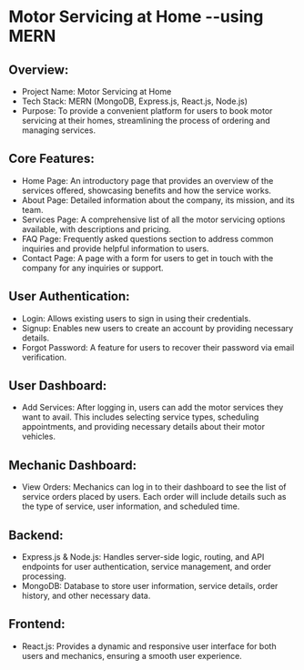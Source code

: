 # Motor Servicing at Home  --using MERN

## Overview:

- Project Name: Motor Servicing at Home
- Tech Stack: MERN (MongoDB, Express.js, React.js, Node.js)
- Purpose: To provide a convenient platform for users to book motor servicing at their homes, streamlining the process of ordering and managing services.
## Core Features:

- Home Page: An introductory page that provides an overview of the services offered, showcasing benefits and how the service works.
- About Page: Detailed information about the company, its mission, and its team.
- Services Page: A comprehensive list of all the motor servicing options available, with descriptions and pricing.
- FAQ Page: Frequently asked questions section to address common inquiries and provide helpful information to users.
- Contact Page: A page with a form for users to get in touch with the company for any inquiries or support.
## User Authentication:

- Login: Allows existing users to sign in using their credentials.
- Signup: Enables new users to create an account by providing necessary details.
- Forgot Password: A feature for users to recover their password via email verification.
## User Dashboard:

- Add Services: After logging in, users can add the motor services they want to avail. This includes selecting service types, scheduling appointments, and providing necessary details about their motor vehicles.
## Mechanic Dashboard:

- View Orders: Mechanics can log in to their dashboard to see the list of service orders placed by users. Each order will include details such as the type of service, user information, and scheduled time.
## Backend:

- Express.js & Node.js: Handles server-side logic, routing, and API endpoints for user authentication, service management, and order processing.
- MongoDB: Database to store user information, service details, order history, and other necessary data.
## Frontend:

- React.js: Provides a dynamic and responsive user interface for both users and mechanics, ensuring a smooth user experience.
